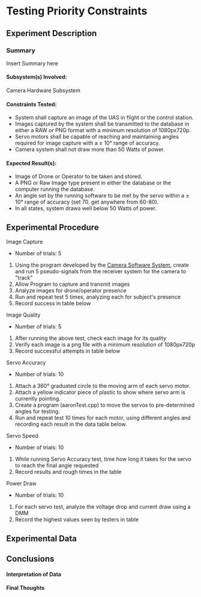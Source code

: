 # Testing Priority Constraints
## Experiment Description
### Summary
Insert Summary here

#### Subsystem(s) Involved:
Camera Hardware Subsystem

#### Constraints Tested:
- System shall capture an image of the UAS in flight or the control station.
- Images captured by the system shall be transmitted to the database in either a RAW or PNG format with a minimum resolution of 1080px720p.
- Servo motors shall be capable of reaching and maintaining angles required for image capture with a ± 10° range of accuracy.<!-- - Servo motors shall be capable of reaching required angles in a minimum time of 500 milliseconds after recieving the appropriate signal(s). -->
- Camera system shall not draw more than 50 Watts of power.
 
#### Expected Result(s):
- Image of Drone or Operator to be taken and stored.
- A PNG or Raw Image type present in either the database or the computer running the database.
- An angle set by the running software to be met by the servo within a ± 10° range of accuracy (set 70. get anywhere from 60-80).<!-- - Servos reach the set angle within half a second -->
- In all states, system draws well below 50 Watts of power.

## Experimental Procedure
<!-- Description of what you did ideally in steps -->
Image Capture
- Number of trials: 5
1. Using the program developed by the [Camera Software System](https://github.com/mrnye42/S24_Team1_DroneTracker/blob/Experiments/Documentation/Signoffs/Camera_Software_System.md), create and run 5 pseudo-signals from the receiver system for the camera to "track"
2. Allow Program to capture and transmit images
3. Analyze images for drone/operator presence
4. Run and repeat test 5 times, analyzing each for subject's presence
5. Record success in table below

Image Quality
- Number of trials: 5
1. After running the above test, check each image for its quality
2. Verify each image is a png file with a minimum resolution of 1080px720p
3. Record successful attempts in table below
   
Servo Accuracy
- Number of trials: 10
1. Attach a 360° graduated circle to the moving arm of each servo motor.
2. Attach a yellow indicator piece of plastic to show where servo arm is currently pointing.
3. Create a program (aaronTest.cpp) to move the servos to pre-determined angles for testing.
4. Run and repeat test 10 times for each motor, using different angles and recording each result in the data table below.

Servo Speed
- Number of trials: 10
1. While running Servo Accuracy test, time how long it takes for the servo to reach the final angle requested
2. Record results and rough times in the table

Power Draw
- Number of trials: 10
1. For each servo test, analyze the voltage drop and current draw using a DMM
2. Record the highest values seen by testers in table

## Experimental Data
<!-- data tables or graph of the results (whichever is appropriate) -->

## Conclusions
#### Interpretation of Data
<!-- explain what the results of the experiments mean and what conclusions you draw -->

#### Final Thoughts
<!-- Were constraints met? -->
